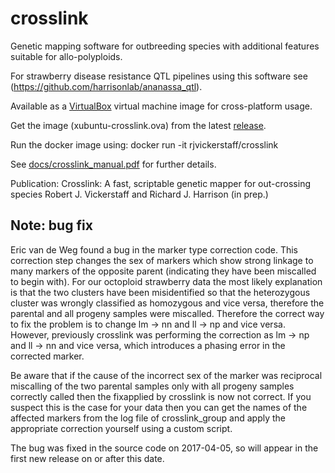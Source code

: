 # crosslink
Genetic mapping software for outbreeding species with additional features suitable for allo-polyploids.

For strawberry disease resistance QTL pipelines using this software see (https://github.com/harrisonlab/ananassa_qtl).

Available as a [VirtualBox](https://www.virtualbox.org) virtual machine image for cross-platform usage.

Get the image (xubuntu-crosslink.ova) from the latest [release](https://github.com/eastmallingresearch/crosslink/releases).

Run the docker image using: docker run -it rjvickerstaff/crosslink

See [docs/crosslink_manual.pdf](https://github.com/eastmallingresearch/crosslink/blob/master/docs/crosslink_manual.pdf) for further details.

Publication:
Crosslink: A fast, scriptable genetic mapper for out-crossing species
Robert J. Vickerstaff and Richard J. Harrison (in prep.)

## Note: bug fix
Eric van de Weg found a bug in the marker type correction code. This correction step changes the sex of markers which show strong linkage to many markers of the opposite parent (indicating they have been miscalled to begin with). For our octoploid strawberry data the most likely explanation is that the two clusters have been misidentified so that the heterozygous cluster was wrongly classified as homozygous and vice versa, therefore the parental and all progeny samples were miscalled. Therefore the correct way to fix the problem is to change lm -> nn and ll -> np and vice versa. However, previously crosslink was performing the correction as lm -> np and ll -> nn and vice versa, which introduces a phasing error in the corrected marker.

Be aware that if the cause of the incorrect sex of the marker was reciprocal miscalling of the two parental samples only with all progeny samples correctly called then the fixapplied by crosslink is now not correct. If you suspect this is the case for your data then you can get the names of the affected markers from the log file of crosslink_group and apply the appropriate correction yourself using a custom script.

The bug was fixed in the source code on 2017-04-05, so will appear in the first new release on or after this date.
